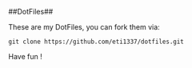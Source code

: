 ##DotFiles##

These are my DotFiles, you can fork them via:

    git clone https://github.com/eti1337/dotfiles.git

Have fun !